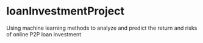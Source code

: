 # loanInvestmentProject
Using machine learning methods to analyze and predict the return and risks of online P2P loan investment
